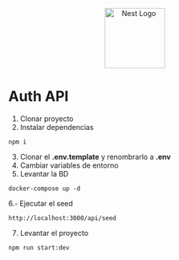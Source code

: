 <p align="center">
  <a href="http://nestjs.com/" target="blank"><img src="https://nestjs.com/img/logo-small.svg" width="120" alt="Nest Logo" /></a>
</p>

# Auth API

1. Clonar proyecto
2. Instalar dependencias
```
npm i
```
3. Clonar el **.env.template** y renombrarlo a **.env**
4. Cambiar variables de entorno
5. Levantar la BD
```
docker-compose up -d
```

6.- Ejecutar el seed
```
http://localhost:3000/api/seed
```

7. Levantar el proyecto
```
npm run start:dev
```
